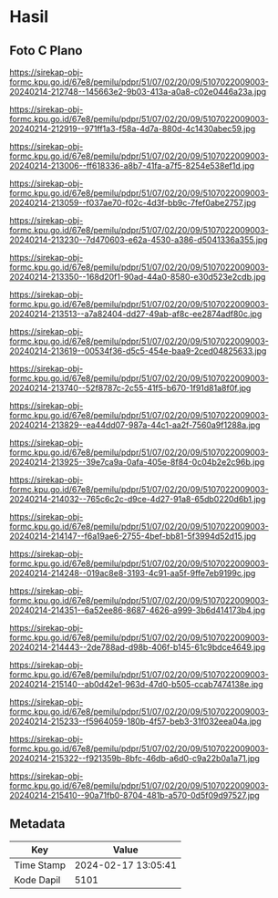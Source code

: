 # Hasil

## Foto C Plano

https://sirekap-obj-formc.kpu.go.id/67e8/pemilu/pdpr/51/07/02/20/09/5107022009003-20240214-212748--145663e2-9b03-413a-a0a8-c02e0446a23a.jpg

https://sirekap-obj-formc.kpu.go.id/67e8/pemilu/pdpr/51/07/02/20/09/5107022009003-20240214-212919--971ff1a3-f58a-4d7a-880d-4c1430abec59.jpg

https://sirekap-obj-formc.kpu.go.id/67e8/pemilu/pdpr/51/07/02/20/09/5107022009003-20240214-213006--ff618336-a8b7-41fa-a7f5-8254e538ef1d.jpg

https://sirekap-obj-formc.kpu.go.id/67e8/pemilu/pdpr/51/07/02/20/09/5107022009003-20240214-213059--f037ae70-f02c-4d3f-bb9c-7fef0abe2757.jpg

https://sirekap-obj-formc.kpu.go.id/67e8/pemilu/pdpr/51/07/02/20/09/5107022009003-20240214-213230--7d470603-e62a-4530-a386-d5041336a355.jpg

https://sirekap-obj-formc.kpu.go.id/67e8/pemilu/pdpr/51/07/02/20/09/5107022009003-20240214-213350--168d20f1-90ad-44a0-8580-e30d523e2cdb.jpg

https://sirekap-obj-formc.kpu.go.id/67e8/pemilu/pdpr/51/07/02/20/09/5107022009003-20240214-213513--a7a82404-dd27-49ab-af8c-ee2874adf80c.jpg

https://sirekap-obj-formc.kpu.go.id/67e8/pemilu/pdpr/51/07/02/20/09/5107022009003-20240214-213619--00534f36-d5c5-454e-baa9-2ced04825633.jpg

https://sirekap-obj-formc.kpu.go.id/67e8/pemilu/pdpr/51/07/02/20/09/5107022009003-20240214-213740--52f8787c-2c55-41f5-b670-1f91d81a8f0f.jpg

https://sirekap-obj-formc.kpu.go.id/67e8/pemilu/pdpr/51/07/02/20/09/5107022009003-20240214-213829--ea44dd07-987a-44c1-aa2f-7560a9f1288a.jpg

https://sirekap-obj-formc.kpu.go.id/67e8/pemilu/pdpr/51/07/02/20/09/5107022009003-20240214-213925--39e7ca9a-0afa-405e-8f84-0c04b2e2c96b.jpg

https://sirekap-obj-formc.kpu.go.id/67e8/pemilu/pdpr/51/07/02/20/09/5107022009003-20240214-214032--765c6c2c-d9ce-4d27-91a8-65db0220d6b1.jpg

https://sirekap-obj-formc.kpu.go.id/67e8/pemilu/pdpr/51/07/02/20/09/5107022009003-20240214-214147--f6a19ae6-2755-4bef-bb81-5f3994d52d15.jpg

https://sirekap-obj-formc.kpu.go.id/67e8/pemilu/pdpr/51/07/02/20/09/5107022009003-20240214-214248--019ac8e8-3193-4c91-aa5f-9ffe7eb9199c.jpg

https://sirekap-obj-formc.kpu.go.id/67e8/pemilu/pdpr/51/07/02/20/09/5107022009003-20240214-214351--6a52ee86-8687-4626-a999-3b6d414173b4.jpg

https://sirekap-obj-formc.kpu.go.id/67e8/pemilu/pdpr/51/07/02/20/09/5107022009003-20240214-214443--2de788ad-d98b-406f-b145-61c9bdce4649.jpg

https://sirekap-obj-formc.kpu.go.id/67e8/pemilu/pdpr/51/07/02/20/09/5107022009003-20240214-215140--ab0d42e1-963d-47d0-b505-ccab7474138e.jpg

https://sirekap-obj-formc.kpu.go.id/67e8/pemilu/pdpr/51/07/02/20/09/5107022009003-20240214-215233--f5964059-180b-4f57-beb3-31f032eea04a.jpg

https://sirekap-obj-formc.kpu.go.id/67e8/pemilu/pdpr/51/07/02/20/09/5107022009003-20240214-215322--f921359b-8bfc-46db-a6d0-c9a22b0a1a71.jpg

https://sirekap-obj-formc.kpu.go.id/67e8/pemilu/pdpr/51/07/02/20/09/5107022009003-20240214-215410--90a71fb0-8704-481b-a570-0d5f09d97527.jpg


## Metadata

| Key        | Value               |
| ---------- | ------------------- |
| Time Stamp | 2024-02-17 13:05:41 |
| Kode Dapil | 5101                |



